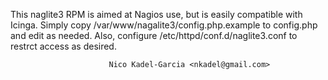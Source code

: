 This naglite3 RPM is aimed at Nagios use, but is easily compatible
with Icinga. Simply copy /var/www/nagalite3/config.php.example to
config.php and edit as needed. Also, configure
/etc/httpd/conf.d/naglite3.conf to restrct access as desired.

                          Nico Kadel-Garcia <nkadel@gmail.com>